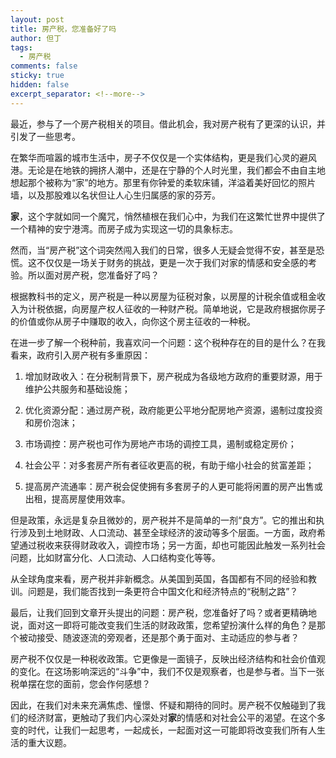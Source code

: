 ```yaml
---
layout: post
title: 房产税，您准备好了吗
author: 但丁
tags:
  - 房产税
comments: false
sticky: true
hidden: false
excerpt_separator: <!--more-->
---
```

最近，参与了一个房产税相关的项目。借此机会，我对房产税有了更深的认识，并引发了一些思考。

在繁华而喧嚣的城市生活中，房子不仅仅是一个实体结构，更是我们心灵的避风港。无论是在地铁的拥挤人潮中，还是在宁静的个人时光里，我们都会不由自主地想起那个被称为“家”的地方。那里有你钟爱的柔软床铺，洋溢着美好回忆的照片墙，以及那股难以名状但让人心生归属感的家的芬芳。
<!--more-->

**家**，这个字就如同一个魔咒，悄然植根在我们心中，为我们在这繁忙世界中提供了一个精神的安宁港湾。而房子成为实现这一切的具象标志。

然而，当“房产税”这个词突然闯入我们的日常，很多人无疑会觉得不安，甚至是恐慌。这不仅仅是一场关于财务的挑战，更是一次于我们对家的情感和安全感的考验。所以面对房产税，您准备好了吗？

根据教科书的定义，房产税是一种以房屋为征税对象，以房屋的计税余值或租金收入为计税依据，向房屋产权人征收的一种财产税。简单地说，它是政府根据你房子的价值或你从房子中赚取的收入，向你这个房主征收的一种税。

在进一步了解一个税种前，我喜欢问一个问题：这个税种存在的目的是什么？在我看来，政府引入房产税有多重原因：
1. 增加财政收入：在分税制背景下，房产税成为各级地方政府的重要财源，用于维护公共服务和基础设施；
    
2. 优化资源分配：通过房产税，政府能更公平地分配房地产资源，遏制过度投资和房价泡沫；
    
3. 市场调控：房产税也可作为房地产市场的调控工具，遏制或稳定房价；
    
4. 社会公平：对多套房产所有者征收更高的税，有助于缩小社会的贫富差距；
    
5. 提高房产流通率：房产税会促使拥有多套房子的人更可能将闲置的房产出售或出租，提高房屋使用效率。

但是政策，永远是复杂且微妙的，房产税并不是简单的一剂“良方”。它的推出和执行涉及到土地财政、人口流动、甚至全球经济的波动等多个层面。一方面，政府希望通过税收来获得财政收入，调控市场；另一方面，却也可能因此触发一系列社会问题，比如财富分化、人口流动、人口结构变化等等。

从全球角度来看，房产税并非新概念。从美国到英国，各国都有不同的经验和教训。问题是，我们能否找到一条更符合中国文化和经济特点的“税制之路”？

最后，让我们回到文章开头提出的问题：房产税，您准备好了吗？或者更精确地说，面对这一即将可能改变我们生活的财政政策，您希望扮演什么样的角色？是那个被动接受、随波逐流的旁观者，还是那个勇于面对、主动适应的参与者？

房产税不仅仅是一种税收政策。它更像是一面镜子，反映出经济结构和社会价值观的变化。在这场影响深远的“斗争”中，我们不仅是观察者，也是参与者。当下一张税单摆在您的面前，您会作何感想？

因此，在我们对未来充满焦虑、憧憬、怀疑和期待的同时。房产税不仅触碰到了我们的经济财富，更触动了我们内心深处对**家**的情感和对社会公平的渴望。在这个多变的时代，让我们一起思考，一起成长，一起面对这一可能即将改变我们所有人生活的重大议题。